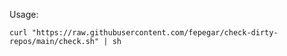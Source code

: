 Usage:

```shell
curl "https://raw.githubusercontent.com/fepegar/check-dirty-repos/main/check.sh" | sh
```
